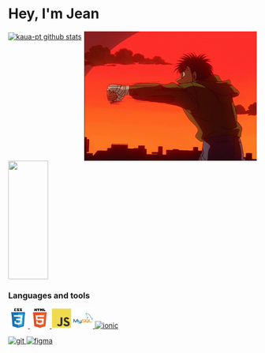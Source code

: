 # Hey, I'm Jean

<img src="gif-ippo.gif" min-width="350px" max-width="350px" width="350px" align="right" style="padding-right: 30;" autoplay>

<div justify-content="space-between"> 
  <a href="https://github.com/kaua-pt">
 <img align="center" width="50%" src="https://github-readme-stats.vercel.app/api?username=jeancarloslr&show_icons=true&theme=vision-friendly-dark&line_height=27" alt="kaua-pt github stats"/>
</a>
<a href="https://github.com/kaua-pt">
  <img align="center" height="240em" width="40%" src="https://github-readme-stats.vercel.app/api/top-langs/?username=jeancarloslr&theme=vision-friendly-dark&layout=compact" />
</a>
</div>





<h3 align="left">Languages and tools</h3>
<p align="left"> <a href="https://www.w3schools.com/css/" target="_blank" rel="noreferrer"> <img src="https://raw.githubusercontent.com/devicons/devicon/master/icons/css3/css3-original-wordmark.svg" alt="css3" width="40" height="40"/> </a>
 </a>  <a href="https://www.w3.org/html/" target="_blank" rel="noreferrer"> <img src="https://raw.githubusercontent.com/devicons/devicon/master/icons/html5/html5-original-wordmark.svg" alt="html5" width="40" height="40"/> </a> <a href="https://ionicframework.com" target="_blank" rel="noreferrer" <img src="https://upload.wikimedia.org/wikipedia/commons/d/d1/Ionic_Logo.svg" alt="ionic" width="40" height="40"/> </a> <img src="https://raw.githubusercontent.com/devicons/devicon/master/icons/javascript/javascript-original.svg" alt="javascript" width="40" height="40"/> </a> <a href="https://www.mysql.com/" target="_blank" rel="noreferrer"> <img src="https://raw.githubusercontent.com/devicons/devicon/master/icons/mysql/mysql-original-wordmark.svg" alt="mysql" width="40" height="40"/> </a> 
 <a href="https://ionicframework.com" target="_blank" rel="noreferrer"> <img src="https://upload.wikimedia.org/wikipedia/commons/d/d1/Ionic_Logo.svg" alt="ionic" width="40" height="40"/> </a>


 <a href="https://git-scm.com/" target="_blank" rel="noreferrer"> <img src="https://www.vectorlogo.zone/logos/git-scm/git-scm-icon.svg" alt="git" width="40" height="40"/> </a>
 <a href="https://www.figma.com/" target="_blank" rel="noreferrer"> <img src="https://www.vectorlogo.zone/logos/figma/figma-icon.svg" alt="figma" width="40" height="40"/></p>




</div>



